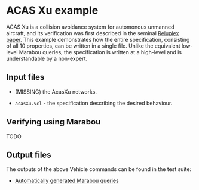 ACAS Xu example
===============

ACAS Xu is a collision avoidance system for automonous unmanned aircraft, and its
verification was first described in the seminal [Reluplex paper](https://arxiv.org/abs/1702.01135). This example demonstrates how the entire specification, consisting of all
10 properties, can be written in a single file. Unlike the equivalent low-level Marabou queries, the specification is written at a high-level and is understandable by a non-expert.

Input files
-----------

- (MISSING) the AcasXu networks.

- `acasXu.vcl` - the specification describing the desired behaviour.

Verifying using Marabou
-----------------------

TODO

Output files
------------

The outputs of the above Vehicle commands can be found in the test suite:

- [Automatically generated Marabou queries](https://github.com/vehicle-lang/vehicle/tree/dev/test/Test/Compile/Golden/acasXu/acasXu-output-marabou)